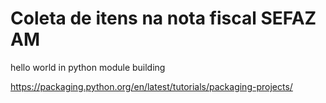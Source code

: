 # Coleta de itens na nota fiscal SEFAZ AM

hello world in python module building

https://packaging.python.org/en/latest/tutorials/packaging-projects/